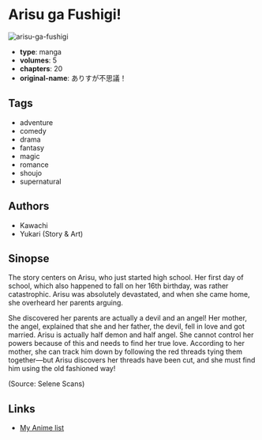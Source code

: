 # Arisu ga Fushigi!

![arisu-ga-fushigi](https://cdn.myanimelist.net/images/manga/2/210423.jpg)

-   **type**: manga
-   **volumes**: 5
-   **chapters**: 20
-   **original-name**: ありすが不思議！

## Tags

-   adventure
-   comedy
-   drama
-   fantasy
-   magic
-   romance
-   shoujo
-   supernatural

## Authors

-   Kawachi
-   Yukari (Story & Art)

## Sinopse

The story centers on Arisu, who just started high school. Her first day of school, which also happened to fall on her 16th birthday, was rather catastrophic. Arisu was absolutely devastated, and when she came home, she overheard her parents arguing.

She discovered her parents are actually a devil and an angel! Her mother, the angel, explained that she and her father, the devil, fell in love and got married. Arisu is actually half demon and half angel. She cannot control her powers because of this and needs to find her true love. According to her mother, she can track him down by following the red threads tying them together—but Arisu discovers her threads have been cut, and she must find him using the old fashioned way!

(Source: Selene Scans)

## Links

-   [My Anime list](https://myanimelist.net/manga/1548/Arisu_ga_Fushigi)
